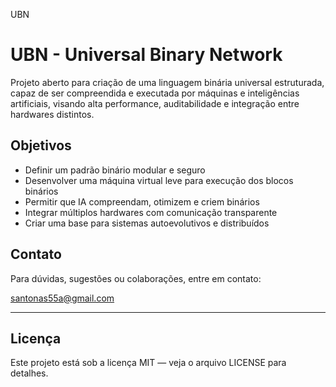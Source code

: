UBN
# UBN - Universal Binary Network

Projeto aberto para criação de uma linguagem binária universal estruturada, capaz de ser compreendida e executada por máquinas e inteligências artificiais, visando alta performance, auditabilidade e integração entre hardwares distintos.

## Objetivos

- Definir um padrão binário modular e seguro
- Desenvolver uma máquina virtual leve para execução dos blocos binários
- Permitir que IA compreendam, otimizem e criem binários
- Integrar múltiplos hardwares com comunicação transparente
- Criar uma base para sistemas autoevolutivos e distribuídos

## Contato

Para dúvidas, sugestões ou colaborações, entre em contato:

santonas55a@gmail.com

---

## Licença

Este projeto está sob a licença MIT — veja o arquivo LICENSE para detalhes.
